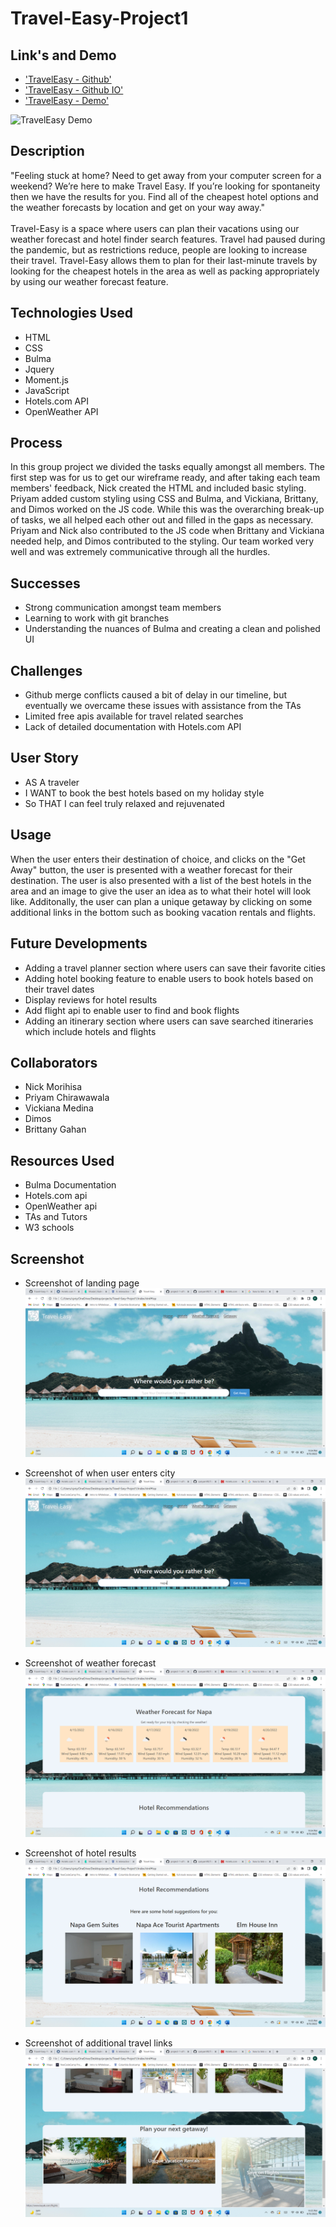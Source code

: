 # Travel-Easy-Project1
## Link's and Demo

* ['TravelEasy - Github'](https://github.com/djpdim/TravelEasy-Project1)
* ['TravelEasy - Github IO'](https://djpdim.github.io/TravelEasy-Project1/)
* ['TravelEasy - Demo'](https://drive.google.com/file/d/1SJOld-dG0Uu8Wl3zUTRKrSY6BYI4vIMa/view)

![TravelEasy Demo](/assets/demo/Travel%20Easy.gif)

## Description
"Feeling stuck at home? Need to get away from your computer screen for a weekend? We’re here to make Travel Easy. If you’re looking for spontaneity then we have the results for you. Find all of the cheapest hotel options and the weather forecasts by location and get on your way away."
\
\
Travel-Easy is a space where users can plan their vacations using our weather forecast and hotel finder search features. Travel had paused during the pandemic, but as restrictions reduce, people are looking to increase their travel. Travel-Easy allows them to plan for their last-minute travels by looking for the cheapest hotels in the area as well as packing appropriately by using our weather forecast feature.

## Technologies Used
* HTML
* CSS
* Bulma
* Jquery
* Moment.js
* JavaScript
* Hotels.com API
* OpenWeather API

## Process
In this group project we divided the tasks equally amongst all members. The first step was for us to get our wireframe ready, and after taking each team members' feedback, Nick created the HTML and included basic styling. Priyam added custom styling using CSS and Bulma, and Vickiana, Brittany, and Dimos worked on the JS code. While this was the overarching break-up of tasks, we all helped each other out and filled in the gaps as necessary. Priyam and Nick also contributed to the JS code when Brittany and Vickiana needed help, and Dimos contributed to the styling. Our team worked very well and was extremely communicative through all the hurdles.

## Successes
* Strong communication amongst team members
* Learning to work with git branches
* Understanding the nuances of Bulma and creating a clean and polished UI

## Challenges
* Github merge conflicts caused a bit of delay in our timeline, but eventually we overcame these issues with assistance from the TAs
* Limited free apis available for travel related searches
* Lack of detailed documentation with Hotels.com API

## User Story
* AS A traveler
* I WANT to book the best hotels based on my holiday style
* So THAT I can feel truly relaxed and rejuvenated

## Usage
When the user enters their destination of choice, and clicks on the "Get Away" button, the user is presented with a weather forecast for their destination. The user is also presented with a list of the best hotels in the area and an image to give the user an idea as to what their hotel will look like. Additonally, the user can plan a unique getaway by clicking on some additional links in the bottom such as booking vacation rentals and flights.

## Future Developments
* Adding a travel planner section where users can save their favorite cities
* Adding hotel booking feature to enable users to book hotels based on their travel dates
* Display reviews for hotel results
* Add flight api to enable user to find and book flights
* Adding an itinerary section where users can save searched itineraries which include hotels and flights

## Collaborators
* Nick Morihisa
* Priyam Chirawawala
* Vickiana Medina
* Dimos 
* Brittany Gahan

## Resources Used
* Bulma Documentation
* Hotels.com api
* OpenWeather api
* TAs and Tutors
* W3 schools

## Screenshot

* Screenshot of landing page
![alt="Screenshot of landing page"](./assets/images/Screenshot1.png)

* Screenshot of when user enters city
![alt="Screenshot of when user enters city"](./assets/images/Screenshot2.png)

* Screenshot of weather forecast
![alt="Screenshot of weather forecast"](./assets/images/Screenshot3.png)

* Screenshot of hotel results
![alt="Screenshot of hotel results"](./assets/images/Screenshot4.png)

* Screenshot of additional travel links
![alt="Screenshot of additional travel links"](./assets/images/Screenshot5.png)




